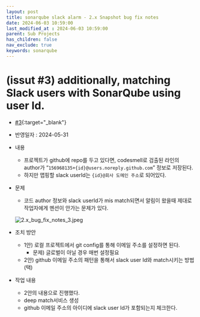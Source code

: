 ```yaml
---
layout: post
title: sonarqube slack alarm - 2.x Snapshot bug fix notes
date: 2024-06-03 10:59:00
last_modified_at : 2024-06-03 10:59:00
parent: Sub Projects
has_children: false
nav_exclude: true
keywords: sonarqube
---
```


# (issut #3) additionally, matching Slack users with SonarQube using user Id.
- [#3](https://github.com/tnfhrnsss/sonarqube_slack_alarm/issues/3){:target="_blank"}
- 반영일자 : 2024-05-31
- 내용
    - 프로젝트가 github에 repo를 두고 있다면, codesmell로 검출된 라인의 author가 “`156968135+{id}@users.noreply.github.com`” 정보로 저장된다.
    - 하지만 맵핑할 slack userId는 `{id}@회사 도메인 주소`로 되어있다.
- 문제
    - 코드 author 정보와 slack userId가 mis match되면서 알림이 왔을때 제대로 작업자에게 멘션이 안가는 문제가 있다.

    ![2.x_bug_fix_notes_3.jpeg](../img/2.x_bug_fix_notes_3.jpeg)
    
- 조치 방안
    - 1안) 로컬 프로젝트에서 git config를 통해 이메일 주소를 설정하면 된다.
        - 문제) 글로벌이 아닐 경우 매번 설정필요
    - 2안) github 이메일 주소의 패턴을 통해서 slack user Id와 match시키는 방법 (택)
- 작업 내용
    - 2안의 내용으로 진행했다.
    - deep match서비스 생성
    - github 이메일 주소의 아이디에 slack user Id가 포함되는지 체크한다.